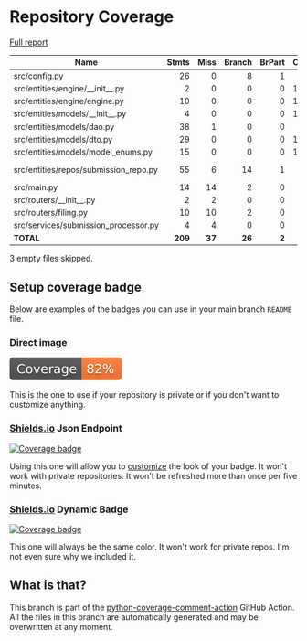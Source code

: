 # Repository Coverage

[Full report](https://htmlpreview.github.io/?https://github.com/cfpb/sbl-filing-api/blob/python-coverage-comment-action-data/htmlcov/index.html)

| Name                                   |    Stmts |     Miss |   Branch |   BrPart |   Cover |   Missing |
|--------------------------------------- | -------: | -------: | -------: | -------: | ------: | --------: |
| src/config.py                          |       26 |        0 |        8 |        1 |     97% |    10->14 |
| src/entities/engine/\_\_init\_\_.py    |        2 |        0 |        0 |        0 |    100% |           |
| src/entities/engine/engine.py          |       10 |        0 |        0 |        0 |    100% |           |
| src/entities/models/\_\_init\_\_.py    |        4 |        0 |        0 |        0 |    100% |           |
| src/entities/models/dao.py             |       38 |        1 |        0 |        0 |     97% |        27 |
| src/entities/models/dto.py             |       29 |        0 |        0 |        0 |    100% |           |
| src/entities/models/model\_enums.py    |       15 |        0 |        0 |        0 |    100% |           |
| src/entities/repos/submission\_repo.py |       55 |        6 |       14 |        1 |     90% |37, 64-67, 84 |
| src/main.py                            |       14 |       14 |        2 |        0 |      0% |      1-22 |
| src/routers/\_\_init\_\_.py            |        2 |        2 |        0 |        0 |      0% |       1-3 |
| src/routers/filing.py                  |       10 |       10 |        2 |        0 |      0% |      1-15 |
| src/services/submission\_processor.py  |        4 |        4 |        0 |        0 |      0% |       1-8 |
|                              **TOTAL** |  **209** |   **37** |   **26** |    **2** | **82%** |           |

3 empty files skipped.


## Setup coverage badge

Below are examples of the badges you can use in your main branch `README` file.

### Direct image

[![Coverage badge](https://raw.githubusercontent.com/cfpb/sbl-filing-api/python-coverage-comment-action-data/badge.svg)](https://htmlpreview.github.io/?https://github.com/cfpb/sbl-filing-api/blob/python-coverage-comment-action-data/htmlcov/index.html)

This is the one to use if your repository is private or if you don't want to customize anything.

### [Shields.io](https://shields.io) Json Endpoint

[![Coverage badge](https://img.shields.io/endpoint?url=https://raw.githubusercontent.com/cfpb/sbl-filing-api/python-coverage-comment-action-data/endpoint.json)](https://htmlpreview.github.io/?https://github.com/cfpb/sbl-filing-api/blob/python-coverage-comment-action-data/htmlcov/index.html)

Using this one will allow you to [customize](https://shields.io/endpoint) the look of your badge.
It won't work with private repositories. It won't be refreshed more than once per five minutes.

### [Shields.io](https://shields.io) Dynamic Badge

[![Coverage badge](https://img.shields.io/badge/dynamic/json?color=brightgreen&label=coverage&query=%24.message&url=https%3A%2F%2Fraw.githubusercontent.com%2Fcfpb%2Fsbl-filing-api%2Fpython-coverage-comment-action-data%2Fendpoint.json)](https://htmlpreview.github.io/?https://github.com/cfpb/sbl-filing-api/blob/python-coverage-comment-action-data/htmlcov/index.html)

This one will always be the same color. It won't work for private repos. I'm not even sure why we included it.

## What is that?

This branch is part of the
[python-coverage-comment-action](https://github.com/marketplace/actions/python-coverage-comment)
GitHub Action. All the files in this branch are automatically generated and may be
overwritten at any moment.